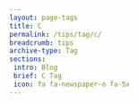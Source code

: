 ```yaml
---
layout: page-tags
title: C
permalink: /tips/tag/c/
breadcrumb: tips
archive-type: Tag
sections:
 intro: Blog
 brief: C Tag
 icon: fa fa-newspaper-o fa-5x
---
```

